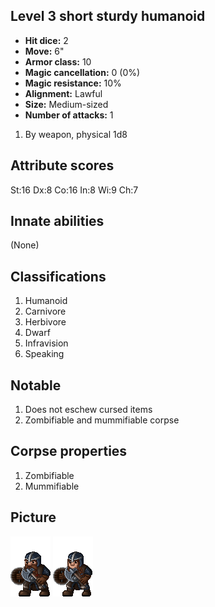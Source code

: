## Level 3 short sturdy humanoid

- **Hit dice:** 2
- **Move:** 6"
- **Armor class:** 10
- **Magic cancellation:** 0 (0%)
- **Magic resistance:** 10%
- **Alignment:** Lawful
- **Size:** Medium-sized
- **Number of attacks:** 1
1. By weapon, physical 1d8

## Attribute scores

St:16 Dx:8 Co:16 In:8 Wi:9 Ch:7

## Innate abilities

(None)

## Classifications

1. Humanoid
2. Carnivore
3. Herbivore
4. Dwarf
5. Infravision
6. Speaking

## Notable

1. Does not eschew cursed items
2. Zombifiable and mummifiable corpse

## Corpse properties

1. Zombifiable
2. Mummifiable

## Picture

![Dwarf](https://github.com/hyvanmielenpelit/GnollHackTileSet/blob/main/Monsters/dwarf/dwarf.png?raw=true) ![Dwarf](https://github.com/hyvanmielenpelit/GnollHackTileSet/blob/main/Monsters/dwarf/dwarf_female.png)
